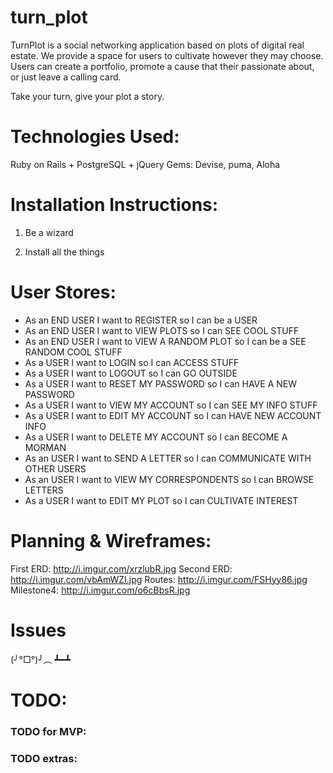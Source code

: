 # turn_plot
TurnPlot is a social networking application based on plots of digital real estate. We provide a space for users to cultivate however they may choose. Users can create a portfolio, promote a cause that their passionate about, or just leave a calling card.

Take your turn, give your plot a story.

# Technologies Used:

Ruby on Rails + PostgreSQL + jQuery
Gems: Devise, puma, Aloha

# Installation Instructions:

1. Be a wizard

2. Install all the things

# User Stores:

- As an END USER I want to REGISTER so I can be a USER
- As an END USER I want to VIEW PLOTS so I can SEE COOL STUFF
- As an END USER I want to VIEW A RANDOM PLOT so I can be a SEE RANDOM COOL STUFF
- As a USER I want to LOGIN so I can ACCESS STUFF
- As a USER I want to LOGOUT so I can GO OUTSIDE
- As a USER I want to RESET MY PASSWORD so I can HAVE A NEW PASSWORD
- As a USER I want to VIEW MY ACCOUNT so I can SEE MY INFO STUFF
- As a USER I want to EDIT MY ACCOUNT so I can HAVE NEW ACCOUNT INFO
- As a USER I want to DELETE MY ACCOUNT so I can BECOME A MORMAN
- As an USER I want to SEND A LETTER so I can COMMUNICATE WITH OTHER USERS
- As an USER I want to VIEW MY CORRESPONDENTS so I can BROWSE LETTERS
- As a USER I want to EDIT MY PLOT so I can CULTIVATE INTEREST

# Planning & Wireframes:

First ERD: http://i.imgur.com/xrzlubR.jpg
Second ERD: http://i.imgur.com/vbAmWZI.jpg
Routes: http://i.imgur.com/FSHyy86.jpg
Milestone4: http://i.imgur.com/o6cBbsR.jpg


# Issues

  (╯°□°)╯︵ ┻━┻

# TODO:

### TODO for MVP: ###



### TODO extras: ###


